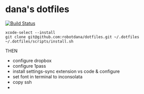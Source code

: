 # dana's dotfiles

[![Build Status](https://travis-ci.com/robotdana/dotfiles.svg?branch=main)](https://travis-ci.com/robotdana/dotfiles)


```
xcode-select --install
git clone git@github.com:robotdana/dotfiles.git ~/.dotfiles
~/.dotfiles/scripts/install.sh
```

THEN
- configure dropbox
- configure 1pass
- install settings-sync extension vs code & configure
- set font in terminal to inconsolata
- copy ssh
-
